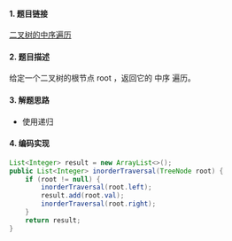 

#### 1. 题目链接
[二叉树的中序遍历](https://leetcode-cn.com/problems/binary-tree-inorder-traversal/)

#### 2. 题目描述
给定一个二叉树的根节点 root ，返回它的 中序 遍历。



#### 3. 解题思路
* 使用递归


#### 4. 编码实现
``` java
List<Integer> result = new ArrayList<>();
public List<Integer> inorderTraversal(TreeNode root) {
    if (root != null) {
        inorderTraversal(root.left);
        result.add(root.val);
        inorderTraversal(root.right);
    }
    return result;
}
```
